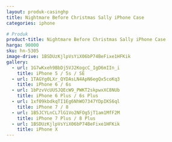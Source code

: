 ```yaml
---
layout: produk-casinghp
title: Nightmare Before Christmas Sally iPhone Case
categories: iphone

# Produk
product-title: Nightmare Before Christmas Sally iPhone Case
harga: 90000
sku: hn-5305
image-drive: 1BSDUzKjlpVsYiX06bP74BeFixe1HFKik
gallery:
  - url: 1G7wKxeh9BbDj5VJ2KogcC_IgD6mIIn_i
    title: iPhone 5 / 5s / SE
  - url: 1TAGYg0LXr_QYDAsLN4ApN6egQx5coKq3
    title: iPhone 6 / 6s
  - url: 1bPzvVcUUSJQEcW9_PWKT2skpwxXC8NUb
    title: iPhone 6 Plus / 6s Plus
  - url: 1xf09kbdkqTI1Eg6NhWO7347YDpIKS6ql
    title: iPhone 7 / 8
  - url: 1B5JCYLnCL7lG1Vo2NFOg5jT1am1MfF2M
    title: iPhone 7 Plus / 8 Plus
  - url: 1BSDUzKjlpVsYiX06bP74BeFixe1HFKik
    title: iPhone X
---
```

